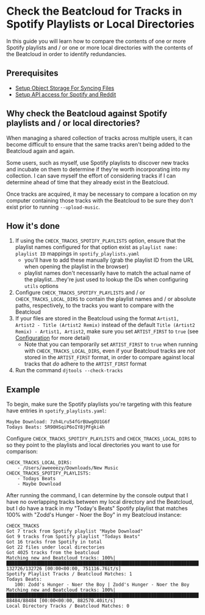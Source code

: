 # Check the Beatcloud for Tracks in Spotify Playlists or Local Directories

In this guide you will learn how to compare the contents of one or more Spotify playlists and / or one or more local directories with the contents of the Beatcloud in order to identify redundancies.

## Prerequisites

* [Setup Object Storage For Syncing Files](setup_object_storage.md)
* [Setup API access for Spotify and Reddit](reddit_spotify_api_access.md)

## Why check the Beatcloud against Spotify playlists and / or local directories?
When managing a shared collection of tracks across multiple users, it can become difficult to ensure that the same tracks aren't being added to the Beatcloud again and again.

Some users, such as myself, use Spotify playlists to discover new tracks and incubate on them to determine if they're worth incorporating into my collection. I can save myself the effort of considering tracks if I can determine ahead of time that they already exist in the Beatcloud.

Once tracks are acquired, it may be necessary to compare a location on my computer containing those tracks with the Beatcloud to be sure they don't exist prior to running `--upload-music`.

## How it's done
1. If using the `CHECK_TRACKS_SPOTIFY_PLAYLISTS` option, ensure that the playlist names configured for that option exist as `playlist name: playlist ID` mappings in `spotify_playlists.yaml`
    - you'll have to add these manually (grab the playlist ID from the URL when opening the playlist in the browser)
    - playlist names don't necessarily have to match the actual name of the playlist...they're just used to lookup the IDs when configuring `utils` options
1. Configure `CHECK_TRACKS_SPOTIFY_PLAYLISTS` and / or `CHECK_TRACKS_LOCAL_DIRS` to contain the playlist names and / or absolute paths, respectively, to the tracks you want to compare with the Beatcloud
1. If your files are stored in the Beatcloud using the format `Artist1, Artist2 - Title (Artist2 Remix)` instead of the default `Title (Artist2 Remix) - Artist1, Artist2`, make sure you set `ARTIST_FIRST` to `true` (see [Configuration](../tutorials/getting_started/configuration.md#sync-config) for more detail)
    * Note that you can temporarily set `ARTIST_FIRST` to `true` when running with `CHECK_TRACKS_LOCAL_DIRS`, even if your Beatcloud tracks are *not* stored in the `ARTIST_FIRST` format, in order to compare against local tracks that *do* adhere to the `ARTIST_FIRST` format
1. Run the command `djtools --check-tracks`

## Example
To begin, make sure the Spotify playlists you're targeting with this feature have entries in `spotify_playlists.yaml`:
```
Maybe Download: 7zh4Lru54fGrBUwgOU1G6f
Todays Beats: 5R90HSqiP6oIY8jPFgki4h
```

Configure `CHECK_TRACKS_SPOTIFY_PLAYLISTS` and `CHECK_TRACKS_LOCAL_DIRS` to so they point to the playlists and local directories you want to use for comparison:
```
CHECK_TRACKS_LOCAL_DIRS:
    - /Users/aweeeezy/Downloads/New Music
CHECK_TRACKS_SPOTIFY_PLAYLISTS:
    - Todays Beats
    - Maybe Download
```

After running the command, I can determine by the console output that I have no overlapping tracks between my local directory and the Beatcloud, but I do have a track in my "Today's Beats" Spotify playlist that matches 100% with "Zodd's Hunger - Noer the Boy" in my Beatcloud instance:
```
CHECK_TRACKS
Got 7 track from Spotify playlist "Maybe Download"
Got 9 tracks from Spotify playlist "Todays Beats"
Got 16 tracks from Spotify in total
Got 22 files under local directories
Got 4025 tracks from the beatcloud
Matching new and Beatcloud tracks: 100%|███████████████████████████████████████████████████████████████████████████████████████████| 132726/132726 [00:00<00:00, 751116.76it/s]
Spotify Playlist Tracks / Beatcloud Matches: 1
Todays Beats:
   100: Zodd's Hunger - Noer the Boy | Zodd's Hunger - Noer the Boy
Matching new and Beatcloud tracks: 100%|█████████████████████████████████████████████████████████████████████████████████████████████| 88484/88484 [00:00<00:00, 882570.40it/s]
Local Directory Tracks / Beatcloud Matches: 0
```
